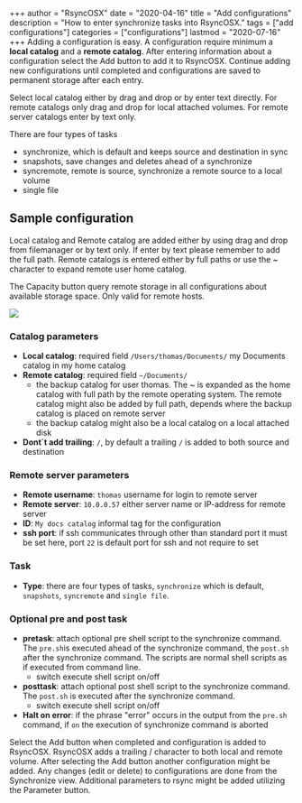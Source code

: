 +++
author = "RsyncOSX"
date = "2020-04-16"
title =  "Add configurations"
description = "How to enter synchronize tasks into RsyncOSX."
tags = ["add configurations"]
categories = ["configurations"]
lastmod = "2020-07-16"
+++
Adding a configuration is easy. A configuration require minimum a **local catalog** and a **remote catalog**. After entering information about a configuration select the Add button to add it to RsyncOSX. Continue adding new configurations until completed and configurations are saved to permanent storage after each entry.

Select local catalog either by drag and drop or by enter text directly. For remote catalogs only drag and drop for local attached volumes. For remote server catalogs enter by text only.

There are four types of tasks
- synchronize, which is default and keeps source and destination in sync
- snapshots, save changes and deletes ahead of a synchronize
- syncremote, remote is source, synchronize a remote source to a local volume
- single file

## Sample configuration

Local catalog and Remote catalog are added either by using drag and drop from filemanager or by text only. If enter by text please remember to add the full path. Remote catalogs is entered either by full paths or use the ~ character to expand remote user home catalog.

The Capacity button query remote storage in all configurations about available storage space. Only valid for remote hosts.

![](/images/RsyncOSX/master/add/add.png)
### Catalog parameters
- **Local catalog**: required field `/Users/thomas/Documents/` my Documents catalog in my home catalog
- **Remote catalog**: required field `~/Documents/`
  - the backup catalog for user thomas. The ~ is expanded as the home catalog with full path by the remote operating system. The remote catalog might also be added by full path, depends where the backup catalog is placed on remote server
  - the backup catalog might also be a local catalog on a local attached disk
- **Dont´t add trailing**: `/`, by default a trailing `/` is added to both source and destination
### Remote server parameters
- **Remote username**: `thomas` username for login to remote server
- **Remote server**: `10.0.0.57` either server name or IP-address for remote server
- **ID**: `My docs catalog` informal tag for the configuration
- **ssh port**: if ssh communicates through other than standard port it must be set here, port `22` is default port for ssh and not require to set
### Task
- **Type**: there are four types of tasks, `synchronize` which is default, `snapshots`, `syncremote` and `single file`.
### Optional pre and post task
- **pretask**: attach optional pre shell script to the synchronize command. The `pre.sh`is executed ahead of the synchronize command, the `post.sh` after the synchronize command. The scripts are normal shell scripts as if executed from command line.
  - switch execute shell script on/off
- **posttask**: attach optional post shell script to the synchronize command. The `post.sh` is executed after the synchronize command.
  - switch execute shell script on/off
- **Halt on error**: if the phrase "error" occurs in the output from the `pre.sh` command, if `on` the execution of synchronize command is aborted

Select the Add button when completed and configuration is added to RsyncOSX. RsyncOSX adds a trailing / character to both local and remote volume. After selecting the Add button another configuration might be added. Any changes (edit or delete) to configurations are done from the Synchronize view. Additional parameters to rsync might be added utilizing the Parameter button.
